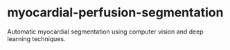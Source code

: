 # myocardial-perfusion-segmentation
Automatic myocardial segmentation using computer vision and deep learning techniques.

